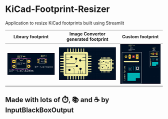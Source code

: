 # KiCad-Footprint-Resizer
Application to resize KiCad footprints built using Streamlit

|Library footprint|Image Convertor generated footprint|Custom footprint|
|--|--|--|
|<img src="test-footprints/library-footprint.png">|<img src="test-footprints/image-converter-footprint.png">|<img src="test-footprints/custom-footprint.png">|

## Made with lots of ⏱️, 📚 and ☕ by InputBlackBoxOutput
